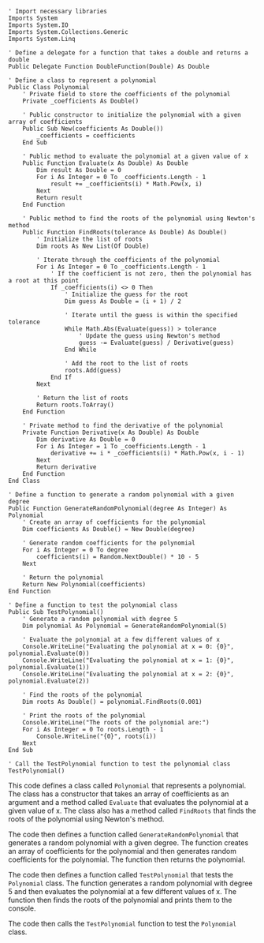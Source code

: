 ```visual basic
' Import necessary libraries
Imports System
Imports System.IO
Imports System.Collections.Generic
Imports System.Linq

' Define a delegate for a function that takes a double and returns a double
Public Delegate Function DoubleFunction(Double) As Double

' Define a class to represent a polynomial
Public Class Polynomial
    ' Private field to store the coefficients of the polynomial
    Private _coefficients As Double()

    ' Public constructor to initialize the polynomial with a given array of coefficients
    Public Sub New(coefficients As Double())
        _coefficients = coefficients
    End Sub

    ' Public method to evaluate the polynomial at a given value of x
    Public Function Evaluate(x As Double) As Double
        Dim result As Double = 0
        For i As Integer = 0 To _coefficients.Length - 1
            result += _coefficients(i) * Math.Pow(x, i)
        Next
        Return result
    End Function

    ' Public method to find the roots of the polynomial using Newton's method
    Public Function FindRoots(tolerance As Double) As Double()
        ' Initialize the list of roots
        Dim roots As New List(Of Double)

        ' Iterate through the coefficients of the polynomial
        For i As Integer = 0 To _coefficients.Length - 1
            ' If the coefficient is not zero, then the polynomial has a root at this point
            If _coefficients(i) <> 0 Then
                ' Initialize the guess for the root
                Dim guess As Double = (i + 1) / 2

                ' Iterate until the guess is within the specified tolerance
                While Math.Abs(Evaluate(guess)) > tolerance
                    ' Update the guess using Newton's method
                    guess -= Evaluate(guess) / Derivative(guess)
                End While

                ' Add the root to the list of roots
                roots.Add(guess)
            End If
        Next

        ' Return the list of roots
        Return roots.ToArray()
    End Function

    ' Private method to find the derivative of the polynomial
    Private Function Derivative(x As Double) As Double
        Dim derivative As Double = 0
        For i As Integer = 1 To _coefficients.Length - 1
            derivative += i * _coefficients(i) * Math.Pow(x, i - 1)
        Next
        Return derivative
    End Function
End Class

' Define a function to generate a random polynomial with a given degree
Public Function GenerateRandomPolynomial(degree As Integer) As Polynomial
    ' Create an array of coefficients for the polynomial
    Dim coefficients As Double() = New Double(degree)

    ' Generate random coefficients for the polynomial
    For i As Integer = 0 To degree
        coefficients(i) = Random.NextDouble() * 10 - 5
    Next

    ' Return the polynomial
    Return New Polynomial(coefficients)
End Function

' Define a function to test the polynomial class
Public Sub TestPolynomial()
    ' Generate a random polynomial with degree 5
    Dim polynomial As Polynomial = GenerateRandomPolynomial(5)

    ' Evaluate the polynomial at a few different values of x
    Console.WriteLine("Evaluating the polynomial at x = 0: {0}", polynomial.Evaluate(0))
    Console.WriteLine("Evaluating the polynomial at x = 1: {0}", polynomial.Evaluate(1))
    Console.WriteLine("Evaluating the polynomial at x = 2: {0}", polynomial.Evaluate(2))

    ' Find the roots of the polynomial
    Dim roots As Double() = polynomial.FindRoots(0.001)

    ' Print the roots of the polynomial
    Console.WriteLine("The roots of the polynomial are:")
    For i As Integer = 0 To roots.Length - 1
        Console.WriteLine("{0}", roots(i))
    Next
End Sub

' Call the TestPolynomial function to test the polynomial class
TestPolynomial()
```

This code defines a class called `Polynomial` that represents a polynomial. The class has a constructor that takes an array of coefficients as an argument and a method called `Evaluate` that evaluates the polynomial at a given value of x. The class also has a method called `FindRoots` that finds the roots of the polynomial using Newton's method.

The code then defines a function called `GenerateRandomPolynomial` that generates a random polynomial with a given degree. The function creates an array of coefficients for the polynomial and then generates random coefficients for the polynomial. The function then returns the polynomial.

The code then defines a function called `TestPolynomial` that tests the `Polynomial` class. The function generates a random polynomial with degree 5 and then evaluates the polynomial at a few different values of x. The function then finds the roots of the polynomial and prints them to the console.

The code then calls the `TestPolynomial` function to test the `Polynomial` class.